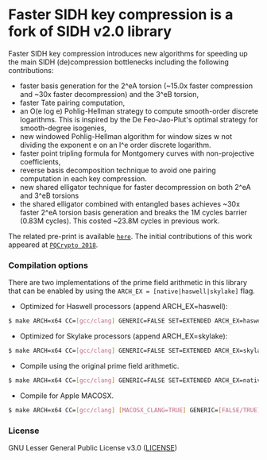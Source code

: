 # Faster SIDH key compression is a fork of SIDH v2.0 library

Faster SIDH key compression introduces new algorithms for speeding up the main SIDH (de)compression bottlenecks including the following contributions:
* faster basis generation for the 2^eA torsion (~15.0x faster compression and ~30x faster decompression) and the 3^eB torsion, 
* faster Tate pairing computation, 
* an O(e log e) Pohlig-Hellman strategy to compute smooth-order discrete logarithms. This is inspired by the De Feo-Jao-Plut's optimal strategy for smooth-degree isogenies,
* new windowed Pohlig-Hellman algorithm for window sizes w not dividing the exponent e on an l^e order discrete logarithm.
* faster point tripling formula for Montgomery curves with non-projective coefficients,
* reverse basis decomposition technique to avoid one pairing computation in each key compression.
* new shared elligator technique for faster decompression on both 2^eA and 3^eB torsions
* the shared elligator combined with entangled bases achieves ~30x faster 2^eA torsion basis generation and breaks the 1M cycles barrier (0.83M cycles). This costed ~23.8M cycles in previous work.



The related pre-print is available [`here`](http://eprint.iacr.org/2017/1143).
The initial contributions of this work appeared at [`PQCrypto 2018`](http://www.math.fau.edu/pqcrypto2018/).


### Compilation options

There are two implementations of the prime field arithmetic in this library that can be enabled by using the ```ARCH_EX = [native|haswell|skylake]```
flag. 

 * Optimized for Haswell processors (append ARCH_EX=haswell):

```sh
$ make ARCH=x64 CC=[gcc/clang] GENERIC=FALSE SET=EXTENDED ARCH_EX=haswell
```

 * Optimized for Skylake processors (append ARCH_EX=skylake):

```sh
$ make ARCH=x64 CC=[gcc/clang] GENERIC=FALSE SET=EXTENDED ARCH_EX=skylake
```

 * Compile using the original prime field arithmetic.

```sh
$ make ARCH=x64 CC=[gcc/clang] GENERIC=FALSE SET=EXTENDED ARCH_EX=native
```

 * Compile for Apple MACOSX.

```sh
$ make ARCH=x64 CC=[gcc/clang] [MACOSX_CLANG=TRUE] GENERIC=[FALSE/TRUE] SET=EXTENDED ARCH_EX=native
```

### License 
GNU Lesser General Public License v3.0 ([LICENSE](https://www.gnu.org/licenses/lgpl-3.0.txt))


